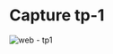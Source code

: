 # Capture tp-1

![web - tp1](https://github.com/user-attachments/assets/2c3f399c-4807-4416-a121-3ceb50509429)
